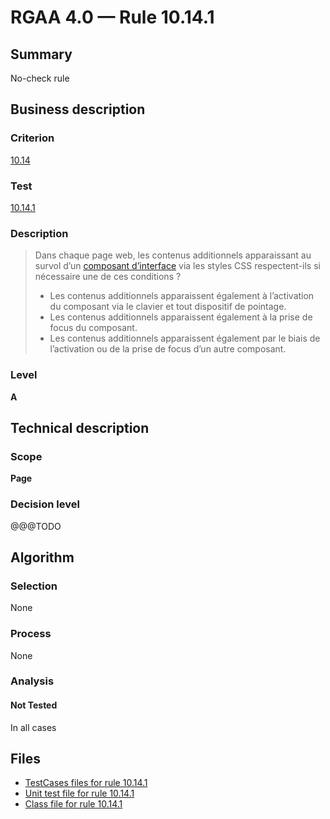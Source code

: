 # RGAA 4.0 — Rule 10.14.1

## Summary

No-check rule

## Business description

### Criterion

[10.14](https://www.numerique.gouv.fr/publications/rgaa-accessibilite/methode/criteres/#crit-10-14)

### Test

[10.14.1](https://www.numerique.gouv.fr/publications/rgaa-accessibilite/methode/criteres/#test-10-14-1)

### Description

> Dans chaque page web, les contenus additionnels apparaissant au survol d’un [composant d’interface](https://www.numerique.gouv.fr/publications/rgaa-accessibilite/methode/glossaire/#composant-d-interface) via les styles CSS respectent-ils si nécessaire une de ces conditions ?
> 
> * Les contenus additionnels apparaissent également à l’activation du composant via le clavier et tout dispositif de pointage.
> * Les contenus additionnels apparaissent également à la prise de focus du composant.
> * Les contenus additionnels apparaissent également par le biais de l’activation ou de la prise de focus d’un autre composant.

### Level

**A**


## Technical description

### Scope

**Page**

### Decision level

@@@TODO


## Algorithm

### Selection

None

### Process

None

### Analysis

#### Not Tested

In all cases


## Files

- [TestCases files for rule 10.14.1](https://gitlab.com/asqatasun/Asqatasun/-/tree/v5/rules/rules-rgaa4.0/src/test/resources/testcases/rgaa40/Rgaa40Rule101401/)
- [Unit test file for rule 10.14.1](https://gitlab.com/asqatasun/Asqatasun/-/blob/v5/rules/rules-rgaa4.0/src/test/java/org/asqatasun/rules/rgaa40/Rgaa40Rule101401Test.java)
- [Class file for rule 10.14.1](https://gitlab.com/asqatasun/Asqatasun/-/blob/v5/rules/rules-rgaa4.0/src/main/java/org/asqatasun/rules/rgaa40/Rgaa40Rule101401.java)


